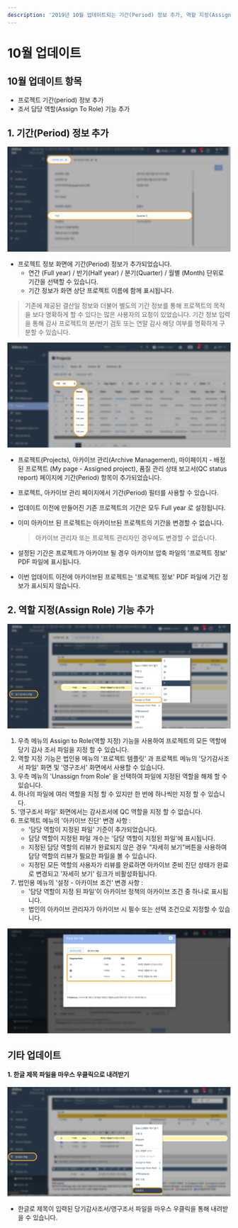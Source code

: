 ```yaml
---
description: '2019년 10월 업데이트되는 기간(Period) 정보 추가, 역할 지정(Assign Roles) 기능 등에 대해 안내드립니다.'
---
```


# 10월 업데이트

## 10월 업데이트 항목 

* 프로젝트 기간\(period\) 정보 추가 
* 조서 담당 역할\(Assign To Role\) 기능 추가 

## **1. 기간\(Period\) 정보 추가**

![&#xD504;&#xB85C;&#xC81D;&#xD2B8; &#xC815;&#xBCF4; -&amp;gt; &#xAE30;&#xAC04;](../.gitbook/assets/image%20%2853%29.png)

* 프로젝트 정보 화면에 기간\(Period\) 정보가 추가되었습니다.
  * 연간 \(Full year\) / 반기\(Half year\) / 분기\(Quarter\) / 월별 \(Month\) 단위로 기간을 선택할 수 있습니다.
  * 기간 정보가 화면 상단 프로젝트 이름에 함께 표시됩니다.  

> 기존에 제공된 결산일 정보와 더불어 별도의 기간 정보를 통해 프로젝트의 목적을 보다 명확하게 할 수 있다는 많은 사용자의 요청이 있었습니다. 기간 정보 입력을 통해 감사 프로젝트의 분/반기 검토 또는 연말 감사 해당 여부를 명확하게 구분할 수 있습니다.

![&#xD504;&#xB85C;&#xC81D;&#xD2B8; &#xAE30;&#xAC04; &#xC5F4; / &#xD544;&#xD130;](../.gitbook/assets/image%20%2823%29.png)

* 프로젝트\(Projects\), 아카이브 관리\(Archive Management\), 마이페이지 - 배정된 프로젝트 \(My page - Assigned project\), 품질 관리 상태 보고서\(QC status report\) 페이지에 기간\(Period\) 항목이 추가되었습니다.
* 프로젝트, 아카이브 관리 페이지에서 기간\(Period\) 필터를 사용할 수 있습니다. 
* 업데이트 이전에 만들어진 기존 프로젝트의 기간은 모두 Full year 로 설정됩니다.
* 이미 아카이브 된 프로젝트는 아카이브된 프로젝트의 기간을 변경할 수 없습니다. 

  > 아카이브 관리자 또는 프로젝트 관리자인 경우에도 변경할 수 없습니다.

* 설정된 기간은 프로젝트가 아카이브 될 경우 아카이브 압축 파일의 '프로젝트 정보' PDF 파일에 표시됩니다.
* 이번 업데이트 이전에 아카이브된 프로젝트는 '프로젝트 정보' PDF 파일에 기간 정보가 표시되지 않습니다.

## **2. 역할 지정\(Assign Role\) 기능 추가**

![&#xD504;&#xB85C;&#xC81D;&#xD2B8; &amp;gt; &#xB2F9;&#xAE30;&#xAC10;&#xC0AC;&#xC870;&#xC11C;&#xD30C;&#xC77C; &amp;gt; &#xC6B0;&#xCE21; &#xD074;&#xB9AD; &amp;gt; Assign to Role](../.gitbook/assets/image%20%2889%29.png)

1. 우측 메뉴의 Assign to Role\(역할 지정\) 기능을 사용하여 프로젝트의 모든 역할에 당기 감사 조서 파일을 지정 할 수 있습니다.
2. 역할 지정 기능은 법인용 메뉴의 '프로젝트 템플릿' 과 프로젝트 메뉴의 '당기감사조서 파일' 화면 및 '영구조서' 화면에서 사용할 수 있습니다.
3. 우측 메뉴의 'Unassign from Role' 을 선택하여 파일에 지정된 역할을 해제 할 수 있습니다.
4. 하나의 파일에 여러 역할을 지정 할 수 있지만 한 번에 하나씩만 지정 할 수 있습니다. 
5. '영구조서 파일' 화면에서는 감사조서에 QC 역할을 지정 할 수 없습니다.
6. 프로젝트 메뉴의 '아카이브 진단' 변경 사항 :
   * '담당 역할이 지정된 파일' 기준이 추가되었습니다.
   * 담당 역할이 지정된 파일 개수는 '담당 역할이 지정된 파일'에 표시됩니다.
   * 지정된 담당 역할의 리뷰가 완료되지 않은 경우 "자세히 보기"버튼을 사용하여 담당 역할의 리뷰가 필요한 파일을 볼 수 있습니다.
   * 지정된 모든 역할의 사용자가 리뷰를 완료하면 아카이브 준비 진단 상태가 완료로 변경되고 '자세히 보기' 링크가 비활성화됩니다.
7. 법인용 메뉴의 '설정 - 아카이브 조건' 변경 사항 :
   * '담당 역할이 지정 된 파일'이 아카이브 정책의 아카이브 조건 중 하나로 표시됩니다.
   * 법인의 아카이브 관리자가 아카이브 시 필수 또는 선택 조건으로 지정할 수 있습니다.

![&#xD504;&#xB85C;&#xC81D;&#xD2B8; &#xBA54;&#xB274; &amp;gt; &#xC544;&#xCE74;&#xC774;&#xBE0C; &#xC9C4;&#xB2E8; &amp;gt; &#xB2F4;&#xB2F9; &#xC5ED;&#xD560;\(Role\)&#xC774; &#xC9C0;&#xC815;&#xB41C; &#xD30C;&#xC77C; &amp;gt; &#xC790;&#xC138;&#xD788; &#xBCF4;&#xAE30;](../.gitbook/assets/image%20%2817%29.png)

## **기타 업데이트** 

#### **1. 한글 제목 파일을 마우스 우클릭으로 내려받기** 

![&#xB2F9;&#xAE30; &#xAC10;&#xC0AC; &#xC870;&#xC11C; &#xD30C;&#xC77C; &amp;gt; &#xC81C;&#xBAA9; &#xD55C;&#xAE00; &#xD30C;&#xC77C; &amp;gt; &#xC6B0;&#xCE21; &#xBA54;&#xB274; &amp;gt; &#xB2E4;&#xC6B4;&#xB85C;&#xB4DC;](../.gitbook/assets/image%20%28127%29.png)

* 한글로 제목이 입력된 당기감사조서/영구조서 파일을 마우스 우클릭을 통해 내려받을 수 있습니다. 





